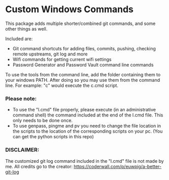 # Custom Windows Commands

This package adds multiple shorter/combined git commands, and some other things as well.

Included are:
- Git command shortcuts for adding files, commits, pushing, checking remote upstreams, git log and more
- Wifi commands for getting current wifi settings
- Password Generator and Password Vault command line commands

To use the tools from the command line, add the folder containing them to your windows PATH. After doing so you may use them from the command line. For example: "c" would execute the c.cmd script. 

### Please note:
- To use the "l.cmd" file properly, please execute (in an administrative command shell) the command included at the end of the l.cmd file. This only needs to be done once.
- To use genpass, pingme and pv you need to change the file location in the scripts to the location of the corresponding scripts on your pc. (You can get the python scripts in this repo)

### DISCLAIMER:
The customized git log command included in the "l.cmd" file is not made by me. All credits go to the creator: https://coderwall.com/p/euwpig/a-better-git-log 
